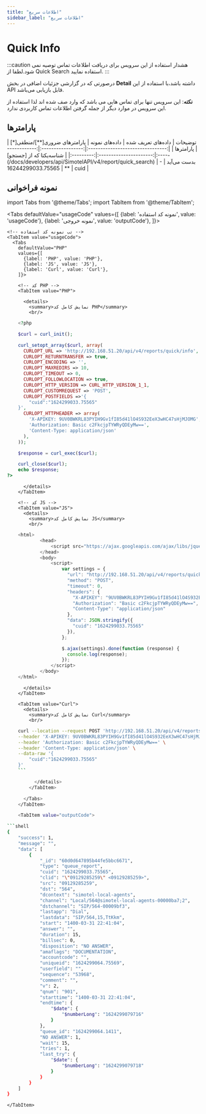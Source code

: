 ```yaml
---
title: "اطلاعات سریع"
sidebar_label: "اطلاعات سریع"
---
```

# Quick Info
:::caution هشدار
استفاده از این سرویس برای دریافت اطلاعات تماس توصیه نمی شود.لطفا از Quick Search استفاده نمایید.
:::

در‌صورتی که در گزارشی جزئیات اضافی در بخش **Detail** داشته باشد،با استفاده از این API قابل‌ بازیابی می‌باشد.

**نکته**: این سرویس تنها برای تماس هایی می باشد که وارد صف شده اند لذا استفاده از این سرویس در موارد دیگر از جمله گرفتن اطلاعات تماس کاربردی ندارد.

## پارامتر‌ها
<div class="custom-table">
|              توضیحات             | داده‌های تعریف شده |   داده‌های نمونه   | پارامترهای ضروری[**]/منطقی[*] | پارامتر‌ها |
|:--------------------------------:|:-----------------:|:-----------------:|:----------------------:|:---------:|
| شناسه‌یکتا که از [جستجو](/docs/developers/api/SimotelAPI/v4/report/quick_search) بدست می‌آید |         -         | 16244299033.75565 |           **           |    cuid   |
</div>


## نمونه فراخوانی

<!--  -->

import Tabs from '@theme/Tabs';
import TabItem from '@theme/TabItem';

  <Tabs
    defaultValue="usageCode"
    values={[
      {label: 'نمونه کد استفاده', value: 'usageCode'},
      {label: 'نمونه خروجی', value: 'outputCode'},
    ]}>

    <!-- تب نمونه کد استفاده -->
    <TabItem value="usageCode">
      <Tabs
        defaultValue="PHP"
        values={[
          {label: 'PHP', value: 'PHP'},
          {label: 'JS', value: 'JS'},
          {label: 'Curl', value: 'Curl'},
        ]}>

        <!-- کد PHP -->
        <TabItem value="PHP">
      
          <details>
            <summary>نمایش کامل کد PHP</summary>
            <br/>

```php
	<?php

	$curl = curl_init();

	curl_setopt_array($curl, array(
	  CURLOPT_URL => 'http://192.168.51.20/api/v4/reports/quick/info',
	  CURLOPT_RETURNTRANSFER => true,
	  CURLOPT_ENCODING => '',
	  CURLOPT_MAXREDIRS => 10,
	  CURLOPT_TIMEOUT => 0,
	  CURLOPT_FOLLOWLOCATION => true,
	  CURLOPT_HTTP_VERSION => CURL_HTTP_VERSION_1_1,
	  CURLOPT_CUSTOMREQUEST => 'POST',
	  CURLOPT_POSTFIELDS =>'{
		"cuid":"1624299033.75565"
	}',
	  CURLOPT_HTTPHEADER => array(
		'X-APIKEY: 9UV0BWKRL83PYIH9Gv1fI85d41lO4S932EeX3wHC47sHjMJOMG',
		'Authorization: Basic c2FkcjpTYWRyQDEyMw==',
		'Content-Type: application/json'
	  ),
	));

	$response = curl_exec($curl);

	curl_close($curl);
	echo $response;
?>
```

          </details>
        </TabItem>

        <!-- کد JS -->
        <TabItem value="JS">
          <details>
            <summary>نمایش کامل کد JS</summary>
            <br/>

```js
	<html>
			<head>
				<script src="https://ajax.googleapis.com/ajax/libs/jquery/3.5.1/jquery.min.js"></script>
			</head>
			<body>
				<script>
					var settings = {
					  "url": "http://192.168.51.20/api/v4/reports/quick/info",
					  "method": "POST",
					  "timeout": 0,
					  "headers": {
						"X-APIKEY": "9UV0BWKRL83PYIH9Gv1fI85d41lO4S932EeX3wHC47sHjMJOMG",
						"Authorization": "Basic c2FkcjpTYWRyQDEyMw==",
						"Content-Type": "application/json"
					  },
					  "data": JSON.stringify({
						"cuid": "1624299033.75565"
					  }),
					};

					$.ajax(settings).done(function (response) {
					  console.log(response);
					});
				</script>
			</body>
	</html>
```

          </details>
        </TabItem>

        <TabItem value="Curl">
          <details>
            <summary>نمایش کامل کد Curl</summary>
            <br/>


```bash
	curl --location --request POST 'http://192.168.51.20/api/v4/reports/quick/info' \
	--header 'X-APIKEY: 9UV0BWKRL83PYIH9Gv1fI85d41lO4S932EeX3wHC47sHjMJOMG' \
	--header 'Authorization: Basic c2FkcjpTYWRyQDEyMw==' \
	--header 'Content-Type: application/json' \
	--data-raw '{
		"cuid":"1624299033.75565"
	}'
	```

          </details>
        </TabItem>

      </Tabs>
    </TabItem>

    <TabItem value="outputCode">

```shell
{
    "success": 1,
    "message": "",
    "data": [
        {
            "_id": "60d0d647895b44fe5bbc6671",
            "type": "queue_report",
            "cuid": "1624299033.75565",
            "clid": "\"09129285259\" <09129285259>",
            "src": "09129285259",
            "dst": "564",
            "dcontext": "simotel-local-agents",
            "channel": "Local/564@simotel-local-agents-00000ba7;2",
            "dstchannel": "SIP/564-00009bf3",
            "lastapp": "Dial",
            "lastdata": "SIP/564,15,TtKkm",
            "start": "1400-03-31 22:41:04",
            "answer": "",
            "duration": 15,
            "billsec": 0,
            "disposition": "NO ANSWER",
            "amaflags": "DOCUMENTATION",
            "accountcode": "",
            "uniqueid": "1624299064.75569",
            "userfield": "",
            "sequence": "53968",
            "comment": "",
            "v": 2,
            "qnum": "901",
            "starttime": "1400-03-31 22:41:04",
            "endtime": {
                "$date": {
                    "$numberLong": "1624299079716"
                }
            },
            "queue_id": "1624299064.1411",
            "NO ANSWER": 1,
            "wait": 15,
            "tries": 1,
            "last_try": {
                "$date": {
                    "$numberLong": "1624299079718"
                }
            }
        }
    ]
}
```
    </TabItem>

  </Tabs>
